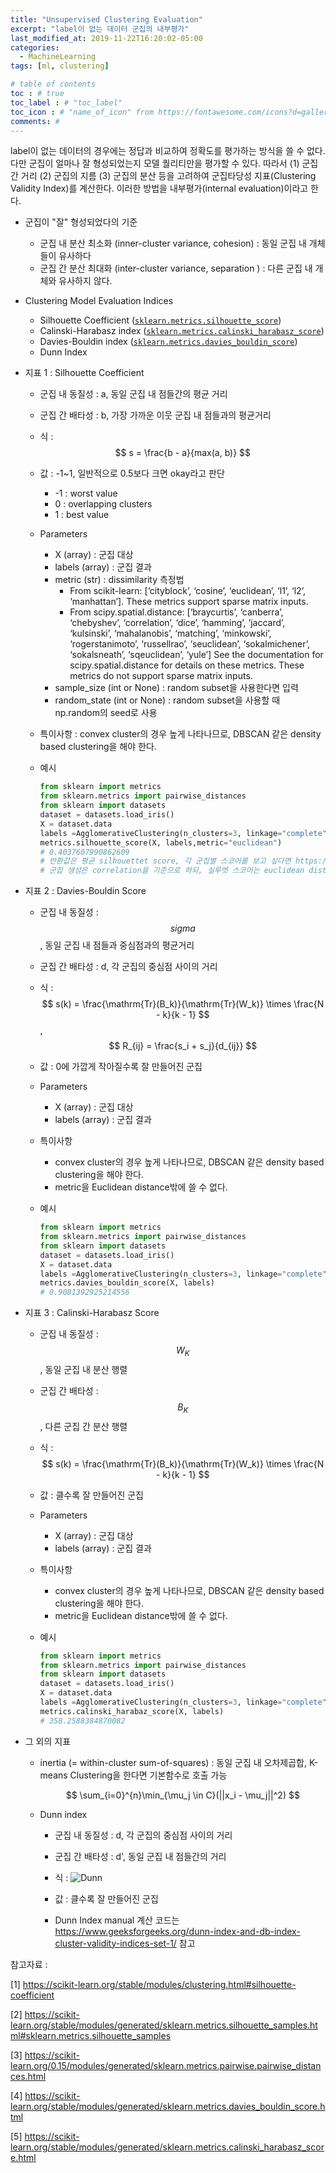 ```yaml
---
title: "Unsupervised Clustering Evaluation"
excerpt: "label이 없는 데이터 군집의 내부평가"
last_modified_at: 2019-11-22T16:20:02-05:00
categories:
  - MachineLearning
tags: [ml, clustering]

# table of contents
toc : # true
toc_label : # "toc_label"
toc_icon : # "name_of_icon" from https://fontawesome.com/icons?d=gallery&s=solid&m=free
comments: # 
---
```




label이 없는 데이터의 경우에는 정답과 비교하여 정확도를 평가하는 방식을 쓸 수 없다. 다만 군집이 얼마나 잘 형성되었는지 모델 퀄리티만을 평가할 수 있다. 따라서 (1) 군집 간 거리 (2) 군집의 지름 (3) 군집의 분산 등을 고려하여 군집타당성 지표(Clustering Validity Index)를 계산한다. 이러한 방법을 내부평가(internal evaluation)이라고 한다. 

 

+ 군집이 "잘" 형성되었다의 기준
  - 군집 내 분산 최소화 (inner-cluster variance, cohesion) : 동일 군집 내 개체들이 유사하다
  -  군집 간 분산 최대화 (inter-cluster variance, separation ) : 다른 군집 내 개체와 유사하지 않다.



+ Clustering Model Evaluation Indices
  - Silhouette Coefficient ([`sklearn.metrics.silhouette_score`](https://scikit-learn.org/stable/modules/generated/sklearn.metrics.silhouette_score.html#sklearn.metrics.silhouette_score)) 
  - Calinski-Harabasz index ([`sklearn.metrics.calinski_harabasz_score`](https://scikit-learn.org/stable/modules/generated/sklearn.metrics.calinski_harabasz_score.html#sklearn.metrics.calinski_harabasz_score)) 
  - Davies-Bouldin index ([`sklearn.metrics.davies_bouldin_score`](https://scikit-learn.org/stable/modules/generated/sklearn.metrics.davies_bouldin_score.html#sklearn.metrics.davies_bouldin_score)) 
  - Dunn Index



+ 지표 1  : Silhouette Coefficient

  - 군집 내 동질성 : a, 동일 군집 내 점들간의 평균 거리

  - 군집 간 배타성 : b, 가장 가까운 이웃 군집 내 점들과의 평균거리

  - 식 : $$ s = \frac{b - a}{max(a, b)} $$

  - 값 : -1~1, 일반적으로 0.5보다 크면 okay라고 판단

    - -1 : worst value
    - 0 : overlapping clusters
    - 1 : best value

  - Parameters

    -  X (array) : 군집 대상
    - labels (array) : 군집 결과
    - metric (str) : dissimilarity 측정법
      - From scikit-learn: [‘cityblock’, ‘cosine’, ‘euclidean’, ‘l1’, ‘l2’, ‘manhattan’]. These metrics support sparse matrix inputs.
      - From scipy.spatial.distance: [‘braycurtis’, ‘canberra’, ‘chebyshev’, ‘correlation’, ‘dice’, ‘hamming’, ‘jaccard’, ‘kulsinski’, ‘mahalanobis’, ‘matching’, ‘minkowski’, ‘rogerstanimoto’, ‘russellrao’, ‘seuclidean’, ‘sokalmichener’, ‘sokalsneath’, ‘sqeuclidean’, ‘yule’] See the documentation for scipy.spatial.distance for details on these metrics. These metrics do not support sparse matrix inputs.
    - sample_size (int or None) : random subset을 사용한다면 입력
    - random_state (int or None) : random subset을 사용할 때 np.random의 seed로 사용

  - 특이사항 : convex cluster의 경우 높게 나타나므로, DBSCAN 같은 density based clustering을 해야 한다.

  - 예시

    ```python
    from sklearn import metrics
    from sklearn.metrics import pairwise_distances
    from sklearn import datasets
    dataset = datasets.load_iris()
    X = dataset.data
    labels =AgglomerativeClustering(n_clusters=3, linkage="complete", affinity="correlation").fit(x).labels_ 
    metrics.silhouette_score(X, labels,metric="euclidean") 
    # 0.4037607990862609
    # 반환값은 평균 silhouettet score, 각 군집별 스코어를 보고 싶다면 https://scikit-learn.org/stable/auto_examples/cluster/plot_kmeans_silhouette_analysis.html#sphx-glr-auto-examples-cluster-plot-kmeans-silhouette-analysis-py 참고
    # 군집 생성은 correlation을 기준으로 하되, 실루엣 스코어는 euclidean distance를 기반으로 해서 다른 두 score와 같은 방식으로 distace를 계산하도록 함.
    ```

    

    

- 지표 2 : Davies-Bouldin Score

  - 군집 내 동질성 : $$sigma$$, 동일 군집 내 점들과 중심점과의 평균거리

  - 군집 간 배타성 : d, 각 군집의 중심점 사이의 거리

  - 식 : $$ s(k) = \frac{\mathrm{Tr}(B_k)}{\mathrm{Tr}(W_k)} \times \frac{N - k}{k - 1} $$, $$ R_{ij} = \frac{s_i + s_j}{d_{ij}} $$

  - 값 : 0에 가깝게 작아질수록 잘 만들어진 군집

  - Parameters

    -  X (array) : 군집 대상
    - labels (array) : 군집 결과

  - 특이사항 

    -  convex cluster의 경우 높게 나타나므로, DBSCAN 같은 density based clustering을 해야 한다.
    - metric을 Euclidean distance밖에 쓸 수 없다.

  - 예시

    ```python
    from sklearn import metrics
    from sklearn.metrics import pairwise_distances
    from sklearn import datasets
    dataset = datasets.load_iris()
    X = dataset.data
    labels =AgglomerativeClustering(n_clusters=3, linkage="complete", affinity="correlation").fit(x).labels_
    metrics.davies_bouldin_score(X, labels)  
    # 0.9081392925214556
    ```





- 지표 3 : Calinski-Harabasz Score

  - 군집 내 동질성 : $$ W_K $$, 동일 군집 내 분산 행렬

  - 군집 간 배타성 : $$ B_K $$, 다른 군집 간 분산 행렬

  - 식 : $$ s(k) = \frac{\mathrm{Tr}(B_k)}{\mathrm{Tr}(W_k)} \times \frac{N - k}{k - 1} $$

  - 값 : 클수록 잘 만들어진 군집

  - Parameters

    -  X (array) : 군집 대상
    - labels (array) : 군집 결과

  - 특이사항 

    -  convex cluster의 경우 높게 나타나므로, DBSCAN 같은 density based clustering을 해야 한다.
    - metric을 Euclidean distance밖에 쓸 수 없다.

  - 예시

    ```python
    from sklearn import metrics
    from sklearn.metrics import pairwise_distances
    from sklearn import datasets
    dataset = datasets.load_iris()
    X = dataset.data
    labels =AgglomerativeClustering(n_clusters=3, linkage="complete", affinity="correlation").fit(x).labels_
    metrics.calinski_harabaz_score(X, labels)  
    # 358.2588384870082
    ```

    



- 그 외의 지표

  - inertia (= within-cluster sum-of-squares) : 동일 군집 내 오차제곱합, K-means Clustering을 한다면 기본함수로 호출 가능

    $$ \sum_{i=0}^{n}\min_{\mu_j \in C}(||x_i - \mu_j||^2) $$

  - Dunn index 

    - 군집 내 동질성 : d, 각 군집의 중심점 사이의 거리
    - 군집 간 배타성 : d', 동일 군집 내 점들간의 거리

    - 식 : ![Dunn](https://wikimedia.org/api/rest_v1/media/math/render/svg/420730949ae2ca35dc53316964f9c054030026ae)
    - 값 : 클수록 잘 만들어진 군집
    - Dunn Index manual 계산 코드는  https://www.geeksforgeeks.org/dunn-index-and-db-index-cluster-validity-indices-set-1/  참고





참고자료 :

[1] https://scikit-learn.org/stable/modules/clustering.html#silhouette-coefficient 

[2] https://scikit-learn.org/stable/modules/generated/sklearn.metrics.silhouette_samples.html#sklearn.metrics.silhouette_samples 

[3] https://scikit-learn.org/0.15/modules/generated/sklearn.metrics.pairwise.pairwise_distances.html 

[4]  https://scikit-learn.org/stable/modules/generated/sklearn.metrics.davies_bouldin_score.html 

[5]  https://scikit-learn.org/stable/modules/generated/sklearn.metrics.calinski_harabasz_score.html 
